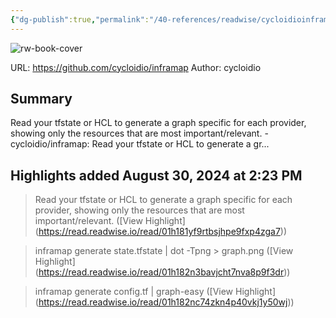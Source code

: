 ```yaml
---
{"dg-publish":true,"permalink":"/40-references/readwise/cycloidioinframap/","tags":["rw/articles"]}
---
```


![rw-book-cover](https://opengraph.githubassets.com/69ee1e8f6f3b75a0ef333dd0b77e3090dd5b270968c65b3f8ec7acb6e74eff9e/cycloidio/inframap)
  
URL: https://github.com/cycloidio/inframap
Author: cycloidio

## Summary

Read your tfstate or HCL to generate a graph specific for each provider, showing only the resources that are most important/relevant. - cycloidio/inframap: Read your tfstate or HCL to generate a gr...

## Highlights added August 30, 2024 at 2:23 PM
>Read your tfstate or HCL to generate a graph specific for each provider, showing only the resources that are most important/relevant. ([View Highlight] (https://read.readwise.io/read/01h181yf9rtbsjhpe9fxp4zga7))


>inframap generate state.tfstate | dot -Tpng > graph.png ([View Highlight] (https://read.readwise.io/read/01h182n3bavjcht7nva8p9f3dr))


>inframap generate config.tf | graph-easy ([View Highlight] (https://read.readwise.io/read/01h182nc74zkn4p40vkj1y50wj))


